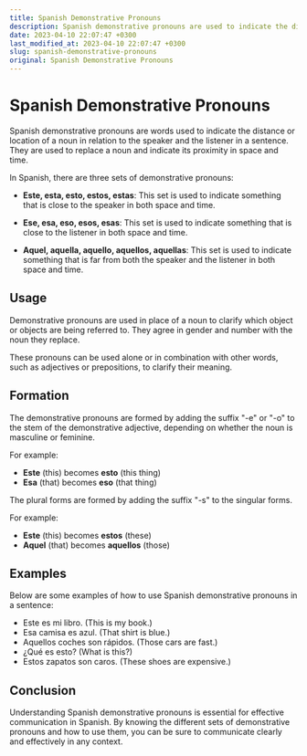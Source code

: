```yaml
---
title: Spanish Demonstrative Pronouns
description: Spanish demonstrative pronouns are used to indicate the distance or location of a noun in relation to the speaker and the listener in a sentence. Learn about their usage, formation, and examples.
date: 2023-04-10 22:07:47 +0300
last_modified_at: 2023-04-10 22:07:47 +0300
slug: spanish-demonstrative-pronouns
original: Spanish Demonstrative Pronouns
---
```

# Spanish Demonstrative Pronouns

Spanish demonstrative pronouns are words used to indicate the distance or location of a noun in relation to the speaker and the listener in a sentence. They are used to replace a noun and indicate its proximity in space and time. 

In Spanish, there are three sets of demonstrative pronouns: 

- **Este, esta, esto, estos, estas**: This set is used to indicate something that is close to the speaker in both space and time.

- **Ese, esa, eso, esos, esas**: This set is used to indicate something that is close to the listener in both space and time.

- **Aquel, aquella, aquello, aquellos, aquellas**: This set is used to indicate something that is far from both the speaker and the listener in both space and time.

## Usage

Demonstrative pronouns are used in place of a noun to clarify which object or objects are being referred to. They agree in gender and number with the noun they replace. 

These pronouns can be used alone or in combination with other words, such as adjectives or prepositions, to clarify their meaning. 

## Formation

The demonstrative pronouns are formed by adding the suffix "-e" or "-o" to the stem of the demonstrative adjective, depending on whether the noun is masculine or feminine. 

For example:

- **Este** (this) becomes **esto** (this thing)
- **Esa** (that) becomes **eso** (that thing)

The plural forms are formed by adding the suffix "-s" to the singular forms. 

For example:

- **Este** (this) becomes **estos** (these)
- **Aquel** (that) becomes **aquellos** (those)

## Examples

Below are some examples of how to use Spanish demonstrative pronouns in a sentence: 

- Este es mi libro. (This is my book.)
- Esa camisa es azul. (That shirt is blue.)
- Aquellos coches son rápidos. (Those cars are fast.)
- ¿Qué es esto? (What is this?)
- Estos zapatos son caros. (These shoes are expensive.)

## Conclusion

Understanding Spanish demonstrative pronouns is essential for effective communication in Spanish. By knowing the different sets of demonstrative pronouns and how to use them, you can be sure to communicate clearly and effectively in any context.